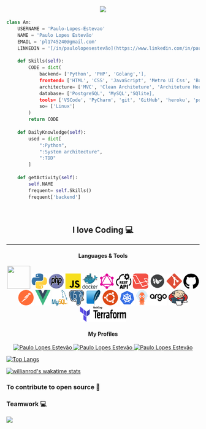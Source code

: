 <p align="center">
    <img src="https://media.giphy.com/media/3o7aCTfyhYawdOXcFW/giphy.gif" width="30%">
</p>

```Python
class Am:
    USERNAME = 'Paulo-Lopes-Estevao'
    NAME = 'Paulo Lopes Estevão'
    EMAIL = 'pl1745240@gmail.com'
    LINKEDIN = '[/in/paulolopesestevão](https://www.linkedin.com/in/paulo-lopes-estev%C3%A3o-7a70881b4/)'

    def Skills(self):
        CODE = dict(
            backend= ['Python', 'PHP', 'Golang','],
            frontend= ['HTML', 'CSS', 'JavaScript', 'Metro UI Css', 'Boostrap', 'Vuejs'],
            architecture= ['MVC', 'Clean Architeture', 'Architeture Horzagonal'],
            database= ['PostgreSQL', 'MySQL','SQlite],
            tools= ['VSCode', 'PyCharm', 'git', 'GitHub', 'heroku', 'postman'],
            so= ['Linux']
        )
        return CODE

    def DailyKnowledge(self):
        used = dict[
            ":Python",
            ":System architecture",
            ":TDD"
        ]

    def getActivity(self):
        self.NAME
        frequent= self.Skills()
        frequent['backend']

                                                                                      # Paulo Lopes Estevão


```


<h2 align="center">I love Coding 💻</h2>

---


<h4 align="center">Languages & Tools <i class="devicon-python-plain"></i></h4>
<p align="center">

<img src="skilz/golang_logo_icon_171073 (1).ico" width="60px" height="60px"/>
<img src="skilz/python.svg" width="40px" height="40px"/>
<img src="skilz/php.svg" width="40px" height="40px"/>
<img src="skilz/javascript.svg" width="40px" height="40px"/>
<img src="skilz/docker.svg" width="40px" height="40px">
<img src="skilz/graphql-icon.svg" width="40px" height="40px"/>
<img src="skilz/rest-api.svg" width="40px" height="40px"/>
<img src="skilz/iconfinder_laravel_1006880.svg" width="40px" height="40px"/>
<img src="skilz/file_type_kivy_icon_130489.svg" width="40px" height="40px"/>
<img src="skilz/git-icon.svg" width="40px" height="40px"/>
<img src="skilz/logotipo-do-github.svg" width="40px" height="40px"/>
<img src="skilz/getpostman-icon.svg" width="40px" height="40px"/>
<img src="skilz/vue.svg" width="40px" height="40px"/>
<img src="skilz/mysql-official.svg" width="40px" height="40px"/>
<img src="skilz/postgresql-icon.svg" width="40px" height="40px"/>
<img src="skilz/sqlite-icon.svg" width="40px" height="40px"/>
<img src="skilz/ubuntu-seeklogo.com.svg" width="40px" height="40px"/>
<img src="skilz/favicon (1).png" width="40px" height="40px"/>
<img src="skilz/argo-horizontal-color.svg" width="80px" height="40px"/>
<img src="skilz/1200px-Jenkins_logo.svg.png" width="50px" height="40px"/>
<img src="skilz/Terraform_Logo.svg.png" width="120px" height="40px"/>
</p>



<h4 align="center">My Profiles</h4>
<p align="center">

  <a href="https://www.facebook.com/paulodoposter.poster.1">
    <img alt="Paulo Lopes Estevão" src="https://img.shields.io/badge/-facebook-blue?style=flat-circle&logo=Facebook&logoColor=white&link=https://www.facebook.com/paulodoposter.poster.1">
  </a>

  <a href="https://www.linkedin.com/in/paulo-lopes-estev%C3%A3o-7a70881b4/">
    <img alt="Paulo Lopes Estevão" src="https://img.shields.io/badge/-LinkedIn-blue?style=flat-circle&logo=Linkedin&logoColor=white&link=https://www.linkedin.com/in/paulo-lopes-estev%C3%A3o-7a70881b4/">
  </a>
  
  <a href="mailto:pl1745240@gmail.com">
    <img alt="Paulo Lopes Estevão" src="https://img.shields.io/badge/-Gmail-c14438?style=flat-circle&logo=Gmail&logoColor=white&link=mailto:pl1745240@gmail.com">
  </a>
  

</p>

<div>

[![Top Langs](https://github-readme-stats.vercel.app/api/top-langs/?username=Paulo-Lopes-Estevao&layout=compact)](https://github.com/Paulo-Lopes-Estevao/github-readme-stats)


<div style="width:25rem;">


[![willianrod's wakatime stats](https://github-readme-stats.vercel.app/api/?username=Paulo-Lopes-Estevao&count_private=true&bg_color=30,e96443,904e95&title_color=fff&text_color=fff)](https://github.com/Paulo-Lopes-Estevao/github-readme-stats)


</div>

</div>


### To contribute to open source 🙂
### Teamwork 💻
![](https://visitor-badge.glitch.me/badge?page_id=Paulo-Lopes-Estevao.Paulo-Lopes-Estevao)
